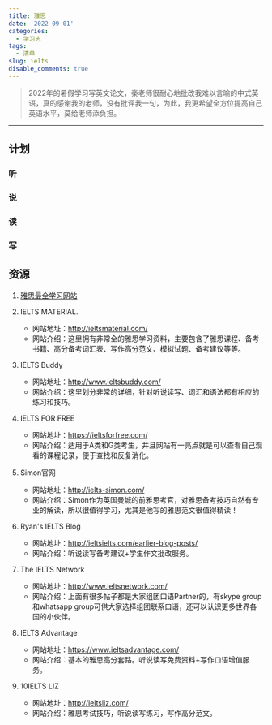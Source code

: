 ```yaml
---
title: 雅思
date: '2022-09-01'
categories:
  - 学习志
tags:
  - 清单
slug: ielts
disable_comments: true
---
```

> 2022年的暑假学习写英文论文，秦老师很耐心地批改我难以言喻的中式英语，真的感谢我的老师，没有批评我一句，为此，我更希望全方位提高自己英语水平，莫给老师添负担。
---

## 计划
### 听
### 说
### 读
### 写

## 资源
1. [雅思最全学习网站](https://zhuanlan.zhihu.com/p/265752658)

2. IELTS MATERIAL. 
   - 网站地址：<http://ieltsmaterial.com/>  
   - 网站介绍：这里拥有非常全的雅思学习资料，主要包含了雅思课程、备考书籍、高分备考词汇表、写作高分范文、模拟试题、备考建议等等。

3. IELTS Buddy   
   - 网站地址：<http://www.ieltsbuddy.com/>
   - 网站介绍：这里划分非常的详细，针对听说读写、词汇和语法都有相应的练习和技巧。

4. IELTS FOR FREE
   - 网站地址：<https://ieltsforfree.com/>
   - 网站介绍：适用于A类和G类考生，并且网站有一亮点就是可以查看自己观看的课程记录，便于查找和反复消化。

5. Simon官网
   - 网站地址：<http://ielts-simon.com/>
   - 网站介绍：Simon作为英国曼城的前雅思考官，对雅思备考技巧自然有专业的解读，所以很值得学习，尤其是他写的雅思范文很值得精读！

6. Ryan's IELTS Blog
   - 网站地址：<http://ieltsielts.com/earlier-blog-posts/>
   - 网站介绍：听说读写备考建议+学生作文批改服务。
 
7. The IELTS Network
   - 网站地址：<http://www.ieltsnetwork.com/>
   - 网站介绍：上面有很多帖子都是大家组团口语Partner的，有skype group和whatsapp group可供大家选择组团联系口语，还可以认识更多世界各国的小伙伴。

8. IELTS Advantage
   - 网站地址：<https://www.ieltsadvantage.com/>
   - 网站介绍：基本的雅思高分套路。听说读写免费资料+写作口语增值服务。

9. 10IELTS LIZ
   - 网站地址：<http://ieltsliz.com/>
   - 网站介绍：雅思考试技巧，听说读写练习，写作高分范文。


